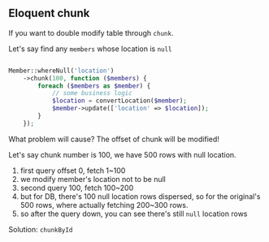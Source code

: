 ## Eloquent chunk

If you want to double modify table through `chunk`.

Let's say find any `members` whose location is `null`

```php

Member::whereNull('location')
    ->chunk(100, function ($members) {
        foreach ($members as $member) {
            // some business logic
            $location = convertLocation($member);
            $member->update(['location' => $location]);
        }
    });

```

What problem will cause? The offset of chunk will be modified!

Let's say chunk number is 100, we have 500 rows with null location.

1. first query offset 0, fetch 1~100
2. we modify member's location not to be null
3. second query 100, fetch 100~200
4. but for DB, there's 100 null location rows dispersed, so for the original's 500 rows,
where actually fetching 200~300 rows.
5. so after the query down, you can see there's still `null` location rows

Solution: `chunkById`